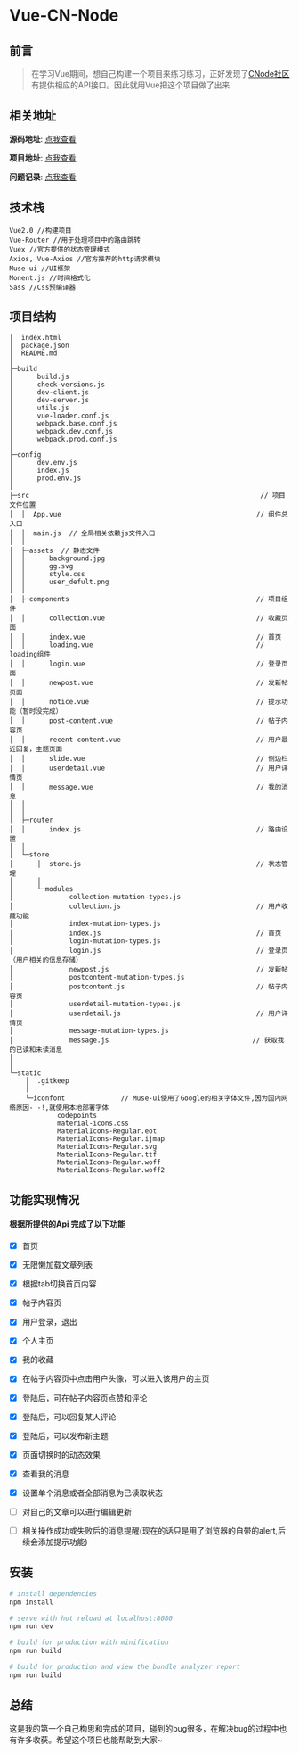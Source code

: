 # Vue-CN-Node 
## 前言
> 在学习Vue期间，想自己构建一个项目来练习练习，正好发现了[CNode社区](https://cnodejs.org/api)有提供相应的API接口。因此就用Vue把这个项目做了出来


## 相关地址
**源码地址**: [点我查看](https://github.com/spezz07/Vue-CN-Node)

**项目地址**: [点我查看](http://spezz07.info/vue/Vue-CN-Node/)

**问题记录**: [点我查看](http://spezz07.info/2017/08/07/记录下在写vue-cn-node时碰到的问题/)



## 技术栈
```
Vue2.0 //构建项目
Vue-Router //用于处理项目中的路由跳转
Vuex //官方提供的状态管理模式
Axios, Vue-Axios //官方推荐的http请求模块
Muse-ui //UI框架
Monent.js //时间格式化
Sass //Css预编译器

```

## 项目结构
```
│  index.html  
│  package.json
│  README.md
│  
├─build
│      build.js
│      check-versions.js
│      dev-client.js
│      dev-server.js
│      utils.js
│      vue-loader.conf.js
│      webpack.base.conf.js
│      webpack.dev.conf.js
│      webpack.prod.conf.js
│      
├─config
│      dev.env.js
│      index.js
│      prod.env.js
│      
├─src                                                          // 项目文件位置
│  │  App.vue                                                 // 组件总入口 
│  │  main.js  // 全局相关依赖js文件入口
│  │  
│  ├─assets  // 静态文件
│  │      background.jpg
│  │      gg.svg
│  │      style.css
│  │      user_defult.png
│  │      
│  ├─components                                               // 项目组件
│  │      collection.vue                                      // 收藏页面
│  │      index.vue                                           // 首页
│  │      loading.vue                                         // loading组件
│  │      login.vue                                           // 登录页面
│  │      newpost.vue                                         // 发新帖页面
│  │      notice.vue                                          // 提示功能（暂时没完成）
│  │      post-content.vue                                    // 帖子内容页
│  │      recent-content.vue                                  // 用户最近回复，主题页面
│  │      slide.vue                                           // 侧边栏
│  │      userdetail.vue                                      // 用户详情页
│  │      message.vue                                         // 我的消息
│  │  
│  │  
│  ├─router
│  │      index.js                                            // 路由设置
│  │      
│  └─store
│      │  store.js                                            // 状态管理
│      │  
│      └─modules
│              collection-mutation-types.js
│              collection.js                                  // 用户收藏功能
│              index-mutation-types.js 
│              index.js                                       // 首页
│              login-mutation-types.js
│              login.js                                       // 登录页（用户相关的信息存储）
│              newpost.js                                     // 发新帖
│              postcontent-mutation-types.js
│              postcontent.js                                 // 帖子内容页
│              userdetail-mutation-types.js
│              userdetail.js                                  // 用户详情页
│              message-mutation-types.js                    
│              message.js                                    // 获取我的已读和未读消息
│
│              
└─static
    │  .gitkeep
    │  
    └─iconfont              // Muse-ui使用了Google的相关字体文件,因为国内网络原因- -!,就使用本地部署字体
            codepoints
            material-icons.css
            MaterialIcons-Regular.eot
            MaterialIcons-Regular.ijmap
            MaterialIcons-Regular.svg
            MaterialIcons-Regular.ttf
            MaterialIcons-Regular.woff
            MaterialIcons-Regular.woff2     
```

## 功能实现情况
#### 根据所提供的Api 完成了以下功能
 - [x] 首页
 - [x] 无限懒加载文章列表
 - [x] 根据tab切换首页内容
 - [x] 帖子内容页
 - [x] 用户登录，退出
 - [x] 个人主页
 - [x] 我的收藏
 - [x] 在帖子内容页中点击用户头像，可以进入该用户的主页
 - [x] 登陆后，可在帖子内容页点赞和评论
 - [x] 登陆后，可以回复某人评论
 - [x] 登陆后，可以发布新主题
 - [x] 页面切换时的动态效果
 - [x] 查看我的消息
 - [x] 设置单个消息或者全部消息为已读取状态
 - [ ] 对自己的文章可以进行编辑更新
 - [ ] 相关操作成功或失败后的消息提醒(现在的话只是用了浏览器的自带的alert,后续会添加提示功能)

 
 
 ## 安装
 
 ``` bash
 # install dependencies
 npm install
 
 # serve with hot reload at localhost:8080
 npm run dev
 
 # build for production with minification
 npm run build
 
 # build for production and view the bundle analyzer report
 npm run build 
 ```
 
## 总结
这是我的第一个自己构思和完成的项目，碰到的bug很多，在解决bug的过程中也有许多收获。希望这个项目也能帮助到大家~
